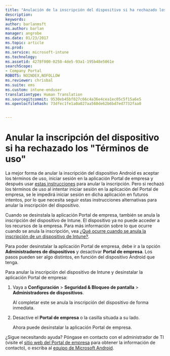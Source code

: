 ```yaml
---
title: "Anulación de la inscripción del dispositivo si ha rechazado los &quot;Términos de uso&quot; | Microsoft Docs"
description: 
keywords: 
author: barlanmsft
ms.author: barlan
manager: angrobe
ms.date: 01/23/2017
ms.topic: article
ms.prod: 
ms.service: microsoft-intune
ms.technology: 
ms.assetid: 4278f000-0258-4de5-93a1-195b48e5061e
searchScope:
- Company Portal
ROBOTS: NOINDEX,NOFOLLOW
ms.reviewer: chrisbal
ms.suite: ems
ms.custom: intune-enduser
translationtype: Human Translation
ms.sourcegitcommit: 9530eb45bf027c66c4a36e4cea1ec05c5f15a6e5
ms.openlocfilehash: 73dfec1fe1a0a027aa560de62b6bd7ed7732faa0


---
```



# <a name="unenroll-your-device-if-you-declined-terms-of-use"></a>Anular la inscripción del dispositivo si ha rechazado los "Términos de uso"

La mejor forma de anular la inscripción del dispositivo Android es aceptar los términos de uso, iniciar sesión en la aplicación Portal de empresa y después usar [estas instrucciones](unenroll-your-device-from-intune-android.md) para anular la inscripción. Pero si rechazó los términos de uso al intentar iniciar sesión en la aplicación del Portal de empresa, se le impedirá iniciar sesión en dicha aplicación en futuros intentos, por lo que necesita seguir estas instrucciones alternativas para anular la inscripción del dispositivo.

Cuando se desinstala la aplicación Portal de empresa, también se anula la inscripción del dispositivo de Intune. El dispositivo ya no puede acceder a los recursos de la empresa. Para más información sobre lo que ocurre cuando se anula la inscripción, vea [¿Qué ocurre cuando se anula la inscripción de un dispositivo de Intune?](what-happens-if-you-unenroll-your-device-from-intune-android.md).

Para poder desinstalar la aplicación Portal de empresa, debe ir a la opción **Administradores de dispositivos** y desactivar **Portal de empresa**. Los pasos pueden ser algo distintos, en función del dispositivo Android que tenga.

Para anular la inscripción del dispositivo de Intune y desinstalar la aplicación Portal de empresa:

1.  Vaya a **Configuración** &gt; **Seguridad &amp; Bloqueo de pantalla** &gt; **Administradores de dispositivos**.

    Al completar este se anula la inscripción del dispositivo de forma inmediata.

2.  Desactive el **Portal de empresa** o la casilla situada a su lado.

    Ahora puede desinstalar la aplicación Portal de empresa.

¿Sigue necesitando ayuda? Póngase en contacto con el administrador de TI (visite el [sitio web del Portal de empresa](http://portal.manage.microsoft.com) para obtener la información de contacto), o escriba al [equipo de Microsoft Android](mailto:wintunedroidfbk@microsoft.com).



<!--HONumber=Feb17_HO2-->


